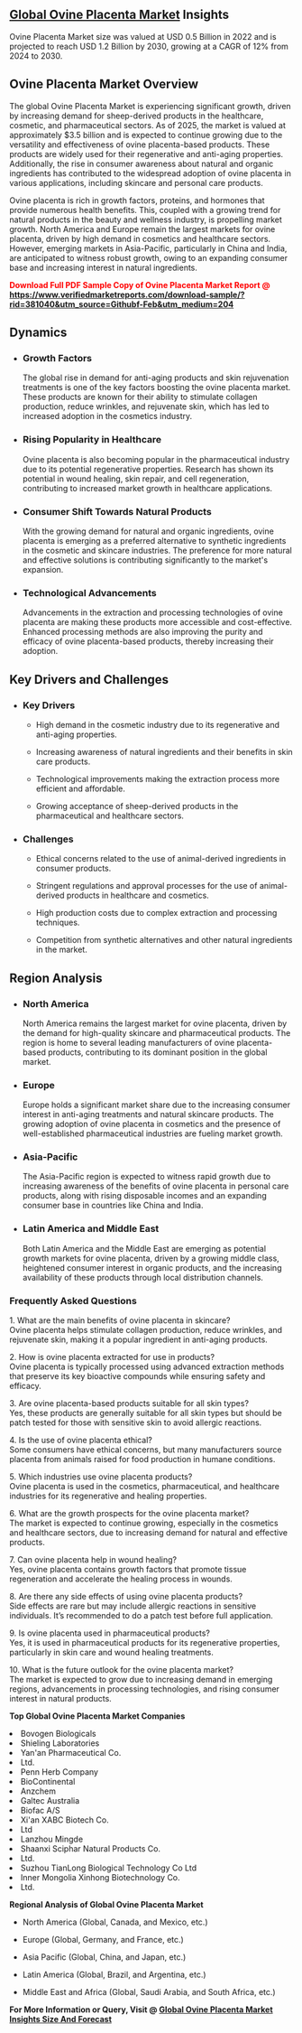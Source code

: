<h2><a href="https://www.verifiedmarketreports.com/download-sample/?rid=381040&amp;utm_source=Githubf&amp;utm_medium=204" target="_blank">Global Ovine Placenta Market</a> Insights</h2><p>Ovine Placenta Market size was valued at USD 0.5 Billion in 2022 and is projected to reach USD 1.2 Billion by 2030, growing at a CAGR of 12% from 2024 to 2030.</p><p> <h2>Ovine Placenta Market Overview</h2> <p>The global Ovine Placenta Market is experiencing significant growth, driven by increasing demand for sheep-derived products in the healthcare, cosmetic, and pharmaceutical sectors. As of 2025, the market is valued at approximately $3.5 billion and is expected to continue growing due to the versatility and effectiveness of ovine placenta-based products. These products are widely used for their regenerative and anti-aging properties. Additionally, the rise in consumer awareness about natural and organic ingredients has contributed to the widespread adoption of ovine placenta in various applications, including skincare and personal care products.</p> <p>Ovine placenta is rich in growth factors, proteins, and hormones that provide numerous health benefits. This, coupled with a growing trend for natural products in the beauty and wellness industry, is propelling market growth. North America and Europe remain the largest markets for ovine placenta, driven by high demand in cosmetics and healthcare sectors. However, emerging markets in Asia-Pacific, particularly in China and India, are anticipated to witness robust growth, owing to an expanding consumer base and increasing interest in natural ingredients.</p> <p><strong><p><span class=""><span style="color: #ff0000;"><strong>Download Full PDF Sample Copy of Ovine Placenta Market Report</strong> @ </span><a href="https://www.verifiedmarketreports.com/download-sample/?rid=381040&amp;utm_source=Githubf-Feb&amp;utm_medium=204" target="_blank">https://www.verifiedmarketreports.com/download-sample/?rid=381040&amp;utm_source=Githubf-Feb&amp;utm_medium=204</a></span></p></strong></p> <h2>Dynamics</h2> <ul> <li><h3>Growth Factors</h3><p>The global rise in demand for anti-aging products and skin rejuvenation treatments is one of the key factors boosting the ovine placenta market. These products are known for their ability to stimulate collagen production, reduce wrinkles, and rejuvenate skin, which has led to increased adoption in the cosmetics industry.</p></li> <li><h3>Rising Popularity in Healthcare</h3><p>Ovine placenta is also becoming popular in the pharmaceutical industry due to its potential regenerative properties. Research has shown its potential in wound healing, skin repair, and cell regeneration, contributing to increased market growth in healthcare applications.</p></li> <li><h3>Consumer Shift Towards Natural Products</h3><p>With the growing demand for natural and organic ingredients, ovine placenta is emerging as a preferred alternative to synthetic ingredients in the cosmetic and skincare industries. The preference for more natural and effective solutions is contributing significantly to the market's expansion.</p></li> <li><h3>Technological Advancements</h3><p>Advancements in the extraction and processing technologies of ovine placenta are making these products more accessible and cost-effective. Enhanced processing methods are also improving the purity and efficacy of ovine placenta-based products, thereby increasing their adoption.</p></li> </ul> <h2>Key Drivers and Challenges</h2> <ul> <li><h3>Key Drivers</h3> <ul> <li><p>High demand in the cosmetic industry due to its regenerative and anti-aging properties.</p></li> <li><p>Increasing awareness of natural ingredients and their benefits in skin care products.</p></li> <li><p>Technological improvements making the extraction process more efficient and affordable.</p></li> <li><p>Growing acceptance of sheep-derived products in the pharmaceutical and healthcare sectors.</p></li> </ul> </li> <li><h3>Challenges</h3> <ul> <li><p>Ethical concerns related to the use of animal-derived ingredients in consumer products.</p></li> <li><p>Stringent regulations and approval processes for the use of animal-derived products in healthcare and cosmetics.</p></li> <li><p>High production costs due to complex extraction and processing techniques.</p></li> <li><p>Competition from synthetic alternatives and other natural ingredients in the market.</p></li> </ul> </li> </ul> <h2>Region Analysis</h2> <ul> <li><h3>North America</h3><p>North America remains the largest market for ovine placenta, driven by the demand for high-quality skincare and pharmaceutical products. The region is home to several leading manufacturers of ovine placenta-based products, contributing to its dominant position in the global market.</p></li> <li><h3>Europe</h3><p>Europe holds a significant market share due to the increasing consumer interest in anti-aging treatments and natural skincare products. The growing adoption of ovine placenta in cosmetics and the presence of well-established pharmaceutical industries are fueling market growth.</p></li> <li><h3>Asia-Pacific</h3><p>The Asia-Pacific region is expected to witness rapid growth due to increasing awareness of the benefits of ovine placenta in personal care products, along with rising disposable incomes and an expanding consumer base in countries like China and India.</p></li> <li><h3>Latin America and Middle East</h3><p>Both Latin America and the Middle East are emerging as potential growth markets for ovine placenta, driven by a growing middle class, heightened consumer interest in organic products, and the increasing availability of these products through local distribution channels.</p></li> </ul> <h3>Frequently Asked Questions</h3> <p>1. What are the main benefits of ovine placenta in skincare? <br> Ovine placenta helps stimulate collagen production, reduce wrinkles, and rejuvenate skin, making it a popular ingredient in anti-aging products.</p> <p>2. How is ovine placenta extracted for use in products? <br> Ovine placenta is typically processed using advanced extraction methods that preserve its key bioactive compounds while ensuring safety and efficacy.</p> <p>3. Are ovine placenta-based products suitable for all skin types? <br> Yes, these products are generally suitable for all skin types but should be patch tested for those with sensitive skin to avoid allergic reactions.</p> <p>4. Is the use of ovine placenta ethical? <br> Some consumers have ethical concerns, but many manufacturers source placenta from animals raised for food production in humane conditions.</p> <p>5. Which industries use ovine placenta products? <br> Ovine placenta is used in the cosmetics, pharmaceutical, and healthcare industries for its regenerative and healing properties.</p> <p>6. What are the growth prospects for the ovine placenta market? <br> The market is expected to continue growing, especially in the cosmetics and healthcare sectors, due to increasing demand for natural and effective products.</p> <p>7. Can ovine placenta help in wound healing? <br> Yes, ovine placenta contains growth factors that promote tissue regeneration and accelerate the healing process in wounds.</p> <p>8. Are there any side effects of using ovine placenta products? <br> Side effects are rare but may include allergic reactions in sensitive individuals. It’s recommended to do a patch test before full application.</p> <p>9. Is ovine placenta used in pharmaceutical products? <br> Yes, it is used in pharmaceutical products for its regenerative properties, particularly in skin care and wound healing treatments.</p> <p>10. What is the future outlook for the ovine placenta market? <br> The market is expected to grow due to increasing demand in emerging regions, advancements in processing technologies, and rising consumer interest in natural products.</p> </p><p><strong>Top Global Ovine Placenta Market Companies</strong></p><div data-test-id=""><p><li>Bovogen Biologicals</li><li> Shieling Laboratories</li><li> Yan'an Pharmaceutical Co.</li><li> Ltd.</li><li> Penn Herb Company</li><li> BioContinental</li><li> Anzchem</li><li> Galtec Australia</li><li> Biofac A/S</li><li> Xi'an XABC Biotech Co.</li><li>Ltd</li><li> Lanzhou Mingde</li><li> Shaanxi Sciphar Natural Products Co.</li><li>Ltd.</li><li> Suzhou TianLong Biological Technology Co Ltd</li><li> Inner Mongolia Xinhong Biotechnology Co.</li><li> Ltd.</li></p><div><strong>Regional Analysis of&nbsp;Global Ovine Placenta Market</strong></div><ul><li dir="ltr"><p dir="ltr">North America&nbsp;(Global, Canada, and Mexico, etc.)</p></li><li dir="ltr"><p dir="ltr">Europe (Global, Germany, and France, etc.)</p></li><li dir="ltr"><p dir="ltr">Asia Pacific&nbsp;(Global, China, and Japan, etc.)</p></li><li dir="ltr"><p dir="ltr">Latin America&nbsp;(Global, Brazil, and Argentina, etc.)</p></li><li dir="ltr">Middle East and Africa&nbsp;(Global, Saudi Arabia, and South Africa, etc.)</li></ul><p><strong>For More Information or Query, Visit @&nbsp;</strong><strong><a href="https://www.verifiedmarketreports.com/product/ovine-placenta-market/?utm_source=Githubf&amp;utm_medium=204" target="_blank">Global Ovine Placenta Market Insights Size And Forecast</a></strong></p></div>
